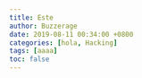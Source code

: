 ```yaml
---
title: Este
author: Buzzerage
date: 2019-08-11 00:34:00 +0800
categories: [hola, Hacking]
tags: [aaaa]
toc: false
---
```

